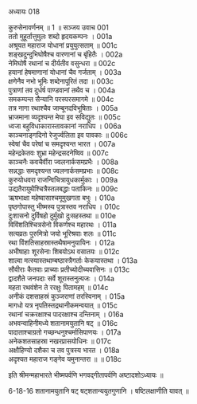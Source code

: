 अध्यायः 018

कुरुसेनावर्णनम् ॥ 1 ॥
सञ्जय उवाच 	001  
ततो मुहूर्तात्तुमुलः शब्दो हृदयकम्पनः ।	001a  
अश्रूयत महाराज योधानां प्रयुयुत्सताम् ॥	001c  
शङ्खदुन्दुभिघोषैश्च वारणानां च बृंहितैः ।	002a  
नेमिघोषै रथानां च दीर्यतीव वसुन्धरा ॥	002c  
हयानां हेषमाणानां योधानां चैव गर्जताम् ।	003a  
क्षणेनैव नभो भूमिः शब्देनापूरितं तदा ॥	003c  
पुत्राणां तव दुर्धर्ष पाण्डवानां तथैव च ।	004a  
समकम्पन्त सैन्यानि परस्परसमागमे ॥	004c  
तत्र नागा रथाश्चैव जाम्बूनदविभूषिताः ।	005a  
भ्राजमाना व्यदृश्यन्त मेघा इव सविद्युतः ॥	005c  
ध्वजा बहुविधाकारास्तावकानां नराधिप ।	006a  
काञ्चनाङ्गदिनो रेजुर्ज्वलिता इव पावकाः ॥	006c  
स्वेषां चैव परेषां च समदृश्यन्त भारत ।	007a  
महेन्द्रकेतवः शुभ्रा महेन्द्रसदनेष्विव ॥	007c  
काञ्चनैः कवचैर्वीरा ज्वलनार्कसमप्रभैः ।	008a  
सन्नद्धाः समदृश्यन्त ज्वलनार्कसमप्रभाः ॥	008c  
कुरुयोधवरा राजन्विचित्रायुधकार्मुकाः ।	009a  
उद्यतैरायुथैश्चित्रैस्तलबद्धाः पताकिनः ॥	009c  
ऋषभाक्षा महेष्वासाश्चमूमुखगता बभुः ।	010a  
पृष्ठगोपास्तु भीष्मस्य पुत्रास्तव नराधिप ।	010c  
दुःशासनो दुर्विषहो दुर्मुखो दुःसहस्तथा ॥	010e  
विविंशतिश्चित्रसेनो विकर्णश्च महारथः ।	011a  
सत्यव्रतः पुरुमित्रो जयो भूरिश्रवाः शलः ॥	011c  
रथा विंशतिसाहस्रास्तथैषामनुयायिनः ।	012a  
अभीषाहाः शूरसेनाः शिबयोऽथ वसातयः ॥	012c  
शाल्वा मत्स्यास्तथाम्बष्ठास्त्रैगर्ताः केकयास्तथा ।	013a  
सौवीराः कैतवाः प्राच्याः प्रतीच्योदीच्यवासिनः ॥	013c  
द्वादशैते जनपदाः सर्वे शूरास्तनुत्यजः ।	014a  
महता रथवंशेन ते ररक्षुः पितामहम् ॥	014c  
अनीकं दशसाहस्रं कुञ्जराणां तरस्विनाम् ।	015a  
मागधो यत्र नृपतिस्तद्रथानीकमन्वयात् ॥	015c  
रथानां चक्ररक्षाश्च पादरक्षाश्च दन्तिनाम् ।	016a  
अभवन्वाहिनीमध्ये शतानामयुतानि षट् ॥	016c  
पादाताश्चाग्रतो गच्छन्धनुश्चर्मासिपाणयः ।	017a  
अनेकशतसाहस्रा नखरप्रासयोधिनः ॥	017c  
अक्षौहिण्यो दशैका च तव पुत्रस्य भारत ।	018a  
अदृश्यत महाराज गङ्गेव यमुनान्तरा ॥ ॥	018c  

इति श्रीमन्महाभारते भीष्मपर्वणि भगवद्गीतापर्वणि अष्टादशोऽध्यायः ॥

6-18-16 शतानामयुतानि षट् षट्शतान्ययुतगुणानि । षष्टिलक्षाणीति यावत् ॥
